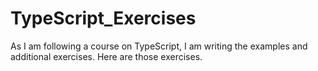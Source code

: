 # TypeScript_Exercises
As I am following a course on TypeScript, I am writing the examples and additional exercises. Here are those exercises.
